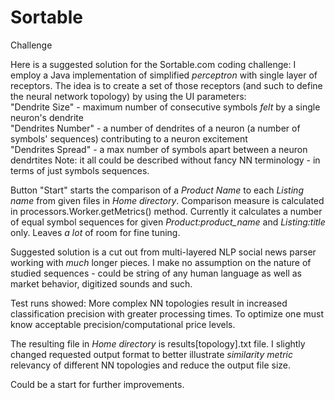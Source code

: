 # Sortable
Challenge

Here is a suggested solution for the Sortable.com coding challenge:
I employ a Java implementation of simplified *perceptron* with single layer of receptors.
The idea is to create a set of those receptors (and such to define the neural network topology) 
by using the UI parameters: 
<br>"Dendrite Size" - maximum number of consecutive symbols *felt* by a single neuron's dendrite
<br>"Dendrites Number" - a number of dendrites of a neuron (a number of symbols' sequences) contributing to a neuron excitement
<br>"Dendrites Spread" - a max number of symbols apart between a neuron dendrtites
Note: it all could be described without fancy NN terminology - in terms of just symbols sequences.

Button "Start" starts the comparison of a *Product Name* to each *Listing name* from given files in *Home directory*.
Comparison measure is calculated in processors.Worker.getMetrics() method.
Currently it calculates a number of equal symbol sequences for given *Product:product_name* and *Listing:title* only.
Leaves *a lot* of room for fine tuning.

Suggested solution is a cut out from multi-layered NLP social news parser working with *much* longer pieces. 
I make no assumption on the nature of studied sequences - could be string of any human language as well as
market behavior, digitized sounds and such.

Test runs showed:
More complex NN topologies result in increased classification precision with greater processing times.
To optimize one must know acceptable precision/computational price levels.

The resulting file in *Home directory* is results[topology].txt file. I slightly changed requested output format to
better illustrate *similarity metric*  relevancy of different NN topologies and reduce the output file size.

Could be a start for further improvements.
